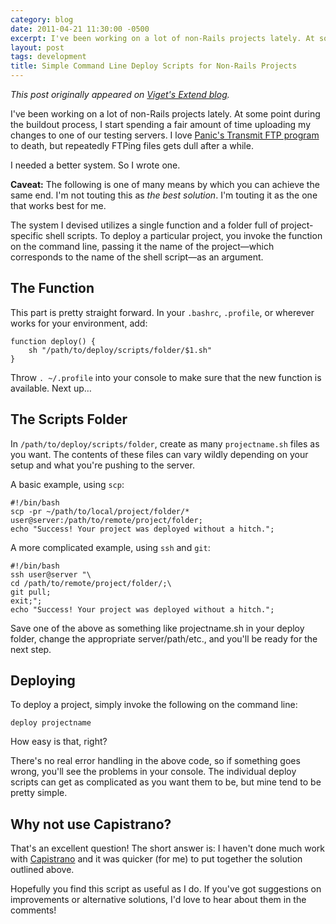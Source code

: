 ```yaml
---
category: blog
date: 2011-04-21 11:30:00 -0500
excerpt: I've been working on a lot of non-Rails projects lately. At some point during the buildout process, I start spending a fair amount of time uploading my changes to one of our testing servers. I needed a better system. So I wrote one.
layout: post
tags: development
title: Simple Command Line Deploy Scripts for Non-Rails Projects
---
```


_This post originally appeared on [Viget's Extend blog](http://viget.com/extend/simple-command-line-deploy-scripts-for-non-rails-projects)._

I've been working on a lot of non-Rails projects lately. At some point during the buildout process, I start spending a fair amount of time uploading my changes to one of our testing servers. I love [Panic's Transmit FTP program](http://www.panic.com/transmit) to death, but repeatedly FTPing files gets dull after a while.

I needed a better system. So I wrote one.

**Caveat:** The following is one of many means by which you can achieve the same end. I'm not touting this as _the best solution_. I'm touting it as the one that works best for me.

The system I devised utilizes a single function and a folder full of project-specific shell scripts. To deploy a particular project, you invoke the function on the command line, passing it the name of the project—which corresponds to the name of the shell script—as an argument.


## The Function

This part is pretty straight forward. In your `.bashrc`, `.profile`, or wherever works for your environment, add:

	function deploy() {
	    sh "/path/to/deploy/scripts/folder/$1.sh"
	}

Throw `. ~/.profile` into your console to make sure that the new function is available. Next up…


## The Scripts Folder

In `/path/to/deploy/scripts/folder`, create as many `projectname.sh` files as you want. The contents of these files can vary wildly depending on your setup and what you're pushing to the server.

A basic example, using `scp`:

	#!/bin/bash
	scp -pr ~/path/to/local/project/folder/* user@server:/path/to/remote/project/folder;
	echo "Success! Your project was deployed without a hitch.";

A more complicated example, using `ssh` and `git`:

	#!/bin/bash
	ssh user@server "\
	cd /path/to/remote/project/folder/;\
	git pull;
	exit;";
	echo "Success! Your project was deployed without a hitch.";

Save one of the above as something like projectname.sh in your deploy folder, change the appropriate server/path/etc., and you'll be ready for the next step.


## Deploying

To deploy a project, simply invoke the following on the command line:

	deploy projectname

How easy is that, right?

There's no real error handling in the above code, so if something goes wrong, you'll see the problems in your console. The individual deploy scripts can get as complicated as you want them to be, but mine tend to be pretty simple.


## Why not use Capistrano?

That's an excellent question! The short answer is: I haven't done much work with [Capistrano](https://github.com/capistrano/capistrano) and it was quicker (for me) to put together the solution outlined above.

Hopefully you find this script as useful as I do. If you've got suggestions on improvements or alternative solutions, I'd love to hear about them in the comments!